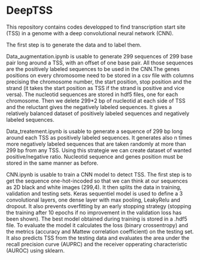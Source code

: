 # DeepTSS


This repository contains codes developped to find transcription start site (TSS) in a genome with a deep convolutional neural network (CNN).

The first step is to generate the data and to label them. 

Data_augmentation.ipynb is usable to generate 299 sequences of 299 base pair long around a TSS, with an offset of one base pair.  All those sequences are the positively labeled sequences to be used in the CNN.The genes positions on every chromosome need to be stored in a csv file with columns precising the chromosome number, the start position, stop position and the strand (it takes the start position as TSS if the strand is positive and vice versa). The nucleotid sequences are stored in hdf5 files, one for each chromosome. Then we delete 299*2 bp of nucleotid at each side of TSS and the reluctant gives the negatively labeled sequences. It gives a relatively balanced dataset of positively labeled sequences and negatively labeled sequences.

Data_treatement.ipynb is usable to generate a sequence of 299 bp long around each TSS as positively labeled sequences. It generates also n times more negatively labeled sequences that are taken randomly at more than 299 bp from any TSS. Using this strategie we can create dataset of wanted positive/negative ratio. Nucleotid sequence and genes position must be stored in the same manner as before.

CNN.ipynb is usable to train a CNN model to detect TSS. The first step is to get the sequence one-hot-incoded so that we can think at our sequences as 2D black and white images (299,4). It then splits the data in training, validation and testing sets. Keras sequentiel model is used to define a 3 convolutional layers, one dense layer with max pooling, LeakyRelu and dropout. It also prevents overfitting by an early stopping strategy (stopping the training after 10 epochs if no improvement in the validation loss has been shown). The best model obtained during training is stored in a .hdf5 file. To evaluate the model it calculates the loss (binary crossentropy) and the metrics (accuracy and Mattew correlation coefficient) on the testing set. It also predicts TSS from the testing data and evaluates the area under the recall precision curve (AUPRC) and the receiver opperating characteristic (AUROC) using sklearn.
